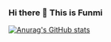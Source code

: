 ### Hi there 👋 This is Funmi


[![Anurag's GitHub stats](https://github-readme-stats.vercel.app/api?username=funmi7)](https://github.com/anuraghazra/github-readme-stats)

<!--
**Funmi7/funmi7** is a ✨ _special_ ✨ repository because its `README.md` (this file) appears on your GitHub profile.

Here are some ideas to get you started:

- 🔭 I’m currently working on ...
- 🌱 I’m currently learning ...
- 👯 I’m looking to collaborate on ...
- 🤔 I’m looking for help with ...
- 💬 Ask me about ...
- 📫 How to reach me: ...
- 😄 Pronouns: ...
- ⚡ Fun fact: ...
-->
